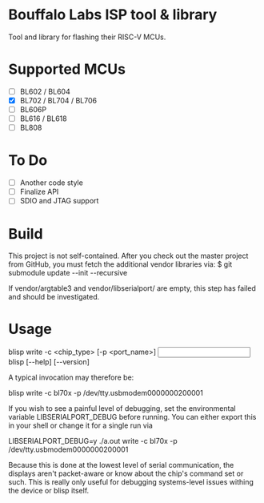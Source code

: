 # Bouffalo Labs ISP tool & library

Tool and library for flashing their RISC-V MCUs.

# Supported MCUs

- [ ] BL602 / BL604
- [X] BL702 / BL704 / BL706
- [ ] BL606P
- [ ] BL616 / BL618
- [ ] BL808

# To Do

- [ ] Another code style
- [ ] Finalize API
- [ ] SDIO and JTAG support

# Build

This project is not self-contained. After you check out the master project
from GitHub, you must fetch the additional vendor libraries via:
$ git submodule update --init --recursive

If vendor/argtable3 and vendor/libserialport/ are empty, this step has
failed and should be investigated.

# Usage

  blisp write -c <chip_type> [-p <port_name>] <input>
  blisp [--help] [--version]

A typical invocation may therefore be:

  blisp write -c bl70x -p /dev/tty.usbmodem0000000200001

If you wish to see a painful level of debugging, set the environmental
variable LIBSERIALPORT_DEBUG before running. You can either export this
in your shell or change it for a single run via

  LIBSERIALPORT_DEBUG=y ./a.out write -c bl70x -p /dev/tty.usbmodem0000000200001

Because this is done at the lowest level of serial communication, the
displays aren't packet-aware or know about the chip's command set or such.
This is really only useful for debugging systems-level issues withing
the device or blisp itself.


